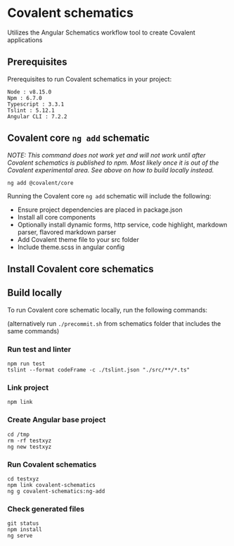 # Covalent schematics
Utilizes the Angular Schematics workflow tool to create Covalent applications

## Prerequisites

Prerequisites to run Covalent schematics in your project:

```
Node : v8.15.0
Npm : 6.7.0
Typescript : 3.3.1
Tslint : 5.12.1
Angular CLI : 7.2.2
```

## Covalent core `ng add` schematic
*NOTE: This command does not work yet and will not work until after Covalent schematics is published to npm.  Most likely once it is out of the Covalent experimental area.  See above on how to build locally instead.*
``` 
ng add @covalent/core 
```

Running the Covalent core `ng add` schematic will include the following:

- Ensure project dependencies are placed in package.json
- Install all core components
- Optionally install dynamic forms, http service, code highlight, markdown parser, flavored markdown parser
- Add Covalent theme file to your src folder
- Include theme.scss in angular config

## Install Covalent core schematics

## Build locally
To run Covalent core schematic locally, run the following commands:

(alternatively run `./precommit.sh` from schematics folder that includes the same commands)

### Run test and linter
```
npm run test
tslint --format codeFrame -c ./tslint.json "./src/**/*.ts"
```

### Link project
```
npm link
```

### Create Angular base project
```
cd /tmp
rm -rf testxyz
ng new testxyz
```

### Run Covalent schematics
```
cd testxyz
npm link covalent-schematics
ng g covalent-schematics:ng-add
```

### Check generated files
```
git status
npm install
ng serve
```
